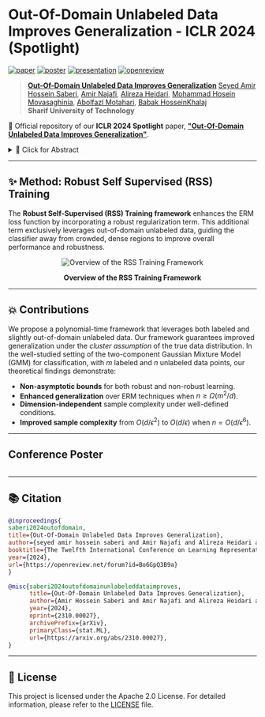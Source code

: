 # Out-Of-Domain Unlabeled Data Improves Generalization - ICLR 2024 (Spotlight)

[![paper](https://img.shields.io/badge/arXiv-Paper-<COLOR>.svg)](https://arxiv.org/abs/2310.00027)
[![poster](https://img.shields.io/badge/Poster-PDF-87CEEB)](https://iclr.cc/media/PosterPDFs/ICLR%202024/19202.png?t=1712876187.1666338)
[![presentation](https://img.shields.io/badge/Presentation-ICLR%202024-FFA500)](https://iclr.cc/virtual/2024/poster/19202)
[![openreview](https://img.shields.io/badge/OpenReview-Discussion-B762C1)](https://openreview.net/forum?id=Bo6GpQ3B9a)

> [**Out-Of-Domain Unlabeled Data Improves Generalization**](https://arxiv.org/abs/2310.00027) <be>
> [Seyed Amir Hossein Saberi](https://scholar.google.com/citations?user=OyvmpN4AAAAJ&hl=en),
> [Amir Najafi](https://scholar.google.com/citations?user=N_zYPC0AAAAJ&hl=en),
> [Alireza Heidari](https://www.linkedin.com/in/alireza-heidari-7b55721bb/),
> [Mohammad Hosein Movasaghinia](https://scholar.google.com/citations?user=68otW_4AAAAJ&hl=en),
> [Abolfazl Motahari](https://scholar.google.com/citations?user=rJ-biB0AAAAJ&hl=en),
> [Babak HosseinKhalaj](https://scholar.google.com/citations?user=8HsoXAUAAAAJ&hl=en)
<br>**Sharif University of Technology**<br>

🚀 Official repository of our **ICLR 2024 Spotlight** paper, [**"Out-Of-Domain Unlabeled Data Improves Generalization"**](https://arxiv.org/abs/2310.00027).

<details>
    <summary>📝 Click for Abstract</summary>

We propose a **novel framework** for incorporating **unlabeled data** into semi-supervised classification problems, where scenarios involving the minimization of either:

- *i)* adversarially robust, or 
- *ii)* non-robust loss functions 

have been considered. Notably, we allow the unlabeled samples to deviate slightly (in the total variation sense) from the in-domain distribution. The core idea behind our framework is to combine **Distributionally Robust Optimization (DRO)** with **self-supervised training**. As a result, we also leverage **efficient polynomial-time algorithms** for the training stage.

From a theoretical standpoint, we apply our framework to the classification problem of a **mixture of two Gaussians** in $\mathbb{R}^d$, where, in addition to the $m$ independent and labeled samples from the true distribution, a set of $n$ (usually with $n \gg m$) out-of-domain and unlabeled samples are also provided.

Using only the labeled data, it is known that the generalization error can be bounded by:

$$\propto \left(\frac{d}{m}\right)^{1/2}.$$

However, using our method on both isotropic and non-isotropic Gaussian mixture models, one can derive a new set of **analytically explicit and non-asymptotic bounds** which show substantial improvement in the generalization error compared to ERM.

Our results underscore two significant insights:

1. Out-of-domain samples, even when unlabeled, can be harnessed to narrow the generalization gap, provided that the true data distribution adheres to a form of the <em>"cluster assumption"</em>.
2. The semi-supervised learning paradigm can be regarded as a special case of our framework when there are no distributional shifts.

We validate our claims through experiments conducted on a variety of synthetic and real-world datasets.

</details>

---

## ✨ Method: Robust Self Supervised (RSS) Training

The **Robust Self-Supervised (RSS) Training framework** enhances the ERM loss function by incorporating a robust regularization term. This additional term exclusively leverages out-of-domain unlabeled data, guiding the classifier away from crowded, dense regions to improve overall performance and robustness.

<div align="center">
  <img src="https://raw.githubusercontent.com/deepmancer/rss-training-iclr2024/main/poster/images/pipeline.png" alt="Overview of the RSS Training Framework" style="max-width: 100%;">
  <p><strong>Overview of the RSS Training Framework</strong></p>
</div>

---

## 💥 Contributions

We propose a polynomial-time framework that leverages both labeled and slightly out-of-domain unlabeled data. Our framework guarantees improved generalization under the *cluster assumption* of the true data distribution. In the well-studied setting of the two-component Gaussian Mixture Model (GMM) for classification, with $m$ labeled and $n$ unlabeled data points, our theoretical findings demonstrate:

- **Non-asymptotic bounds** for both robust and non-robust learning.
- **Enhanced generalization** over ERM techniques when $n \geq \Omega(m^2/d)$.
- **Dimension-independent** sample complexity under well-defined conditions.
- **Improved sample complexity** from $O(d/\epsilon^2)$ to $O(d/\epsilon)$ when $n = O(d/\epsilon^6)$.

---

## Conference Poster

<div align="center">
  <img src="https://raw.githubusercontent.com/deepmancer/rss-training-iclr2024/main/poster/poster.png" alt="" style="max-width: 100%;">
</div>

---


## 📚 Citation

```bibtex
@inproceedings{
saberi2024outofdomain,
title={Out-Of-Domain Unlabeled Data Improves Generalization},
author={seyed amir hossein saberi and Amir Najafi and Alireza Heidari and Mohammad Hosein Movasaghinia and Abolfazl Motahari and Babak Khalaj},
booktitle={The Twelfth International Conference on Learning Representations},
year={2024},
url={https://openreview.net/forum?id=Bo6GpQ3B9a}
}
```

```bibtex
@misc{saberi2024outofdomainunlabeleddataimproves,
      title={Out-Of-Domain Unlabeled Data Improves Generalization}, 
      author={Amir Hossein Saberi and Amir Najafi and Alireza Heidari and Mohammad Hosein Movasaghinia and Abolfazl Motahari and Babak H. Khalaj},
      year={2024},
      eprint={2310.00027},
      archivePrefix={arXiv},
      primaryClass={stat.ML},
      url={https://arxiv.org/abs/2310.00027}, 
}
```

---

## 📝 License

This project is licensed under the Apache 2.0 License. For detailed information, please refer to the [LICENSE](LICENSE) file.

